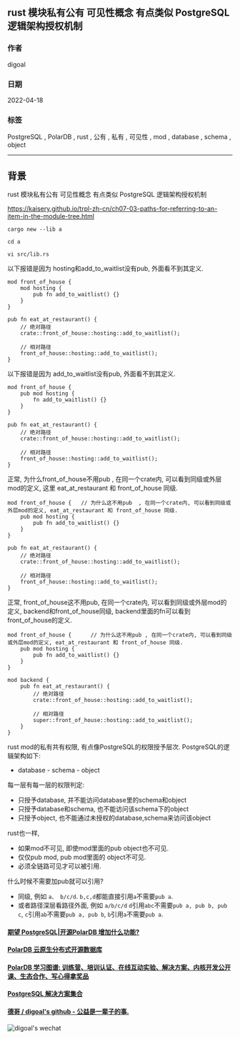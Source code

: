 ## rust 模块私有公有 可见性概念 有点类似 PostgreSQL 逻辑架构授权机制                    
                  
### 作者                  
digoal                  
                  
### 日期                  
2022-04-18                 
                  
### 标签                  
PostgreSQL , PolarDB , rust , 公有 , 私有 , 可见性 , mod , database , schema , object             
                  
----                  
                  
## 背景          
rust 模块私有公有 可见性概念 有点类似 PostgreSQL 逻辑架构授权机制         
    
https://kaisery.github.io/trpl-zh-cn/ch07-03-paths-for-referring-to-an-item-in-the-module-tree.html    
  
```  
cargo new --lib a  
  
cd a  
  
vi src/lib.rs  
```  
  
以下报错是因为 hosting和add_to_waitlist没有pub, 外面看不到其定义.    
  
```  
mod front_of_house {  
    mod hosting {  
        pub fn add_to_waitlist() {}  
    }  
}  
  
pub fn eat_at_restaurant() {  
    // 绝对路径  
    crate::front_of_house::hosting::add_to_waitlist();  
  
    // 相对路径  
    front_of_house::hosting::add_to_waitlist();  
}  
```  
  
以下报错是因为 add_to_waitlist没有pub, 外面看不到其定义.    
  
```  
mod front_of_house {  
    pub mod hosting {  
        fn add_to_waitlist() {}  
    }  
}  
  
pub fn eat_at_restaurant() {  
    // 绝对路径  
    crate::front_of_house::hosting::add_to_waitlist();  
  
    // 相对路径  
    front_of_house::hosting::add_to_waitlist();  
}  
```  
  
正常, 为什么front_of_house不用pub , 在同一个crate内, 可以看到同级或外层mod的定义, 这里 eat_at_restaurant 和 front_of_house 同级.    
  
```  
mod front_of_house {   // 为什么这不用pub  , 在同一个crate内, 可以看到同级或外层mod的定义, eat_at_restaurant 和 front_of_house 同级.    
    pub mod hosting {  
        pub fn add_to_waitlist() {}  
    }  
}  
  
pub fn eat_at_restaurant() {  
    // 绝对路径  
    crate::front_of_house::hosting::add_to_waitlist();  
  
    // 相对路径  
    front_of_house::hosting::add_to_waitlist();  
}  
```  
  
正常, front_of_house这不用pub, 在同一个crate内, 可以看到同级或外层mod的定义, backend和front_of_house同级, backend里面的fn可以看到front_of_house的定义.    
  
```  
mod front_of_house {      // 为什么这不用pub , 在同一个crate内, 可以看到同级或外层mod的定义, eat_at_restaurant 和 front_of_house 同级.  
    pub mod hosting {  
        pub fn add_to_waitlist() {}  
    }  
}  
  
mod backend {  
    pub fn eat_at_restaurant() {  
        // 绝对路径  
        crate::front_of_house::hosting::add_to_waitlist();  
  
        // 相对路径  
        super::front_of_house::hosting::add_to_waitlist();  
    }  
}  
```  
  
  
rust mod的私有共有权限, 有点像PostgreSQL的权限授予层次.  PostgreSQL的逻辑架构如下:   
- database - schema - object  
  
每一层有每一层的权限判定:   
- 只授予database, 并不能访问database里的schema和object  
- 只授予database和schema, 也不能访问该schema下的object  
- 只授予object, 也不能通过未授权的database,schema来访问该object  
  
rust也一样,   
- 如果mod不可见, 即使mod里面的pub object也不可见.      
- 仅仅pub mod, pub mod里面的 object不可见.     
- 必须全链路可见才可以被引用.     
  
什么时候不需要加pub就可以引用?  
- 同级, 例如 `a、 b/c/d`.  `b,c,d`都能直接引用`a`不需要`pub a`.    
- 或者路径深层看路径外面, 例如 `a/b/c/d` `d`引用`abc`不需要`pub a, pub b, pub c`, `c`引用`ab`不需要`pub a, pub b`, `b`引用`a`不需要`pub a`.    
  
  
  
#### [期望 PostgreSQL|开源PolarDB 增加什么功能?](https://github.com/digoal/blog/issues/76 "269ac3d1c492e938c0191101c7238216")
  
  
#### [PolarDB 云原生分布式开源数据库](https://github.com/ApsaraDB "57258f76c37864c6e6d23383d05714ea")
  
  
#### [PolarDB 学习图谱: 训练营、培训认证、在线互动实验、解决方案、内核开发公开课、生态合作、写心得拿奖品](https://www.aliyun.com/database/openpolardb/activity "8642f60e04ed0c814bf9cb9677976bd4")
  
  
#### [PostgreSQL 解决方案集合](../201706/20170601_02.md "40cff096e9ed7122c512b35d8561d9c8")
  
  
#### [德哥 / digoal's github - 公益是一辈子的事.](https://github.com/digoal/blog/blob/master/README.md "22709685feb7cab07d30f30387f0a9ae")
  
  
![digoal's wechat](../pic/digoal_weixin.jpg "f7ad92eeba24523fd47a6e1a0e691b59")
  
